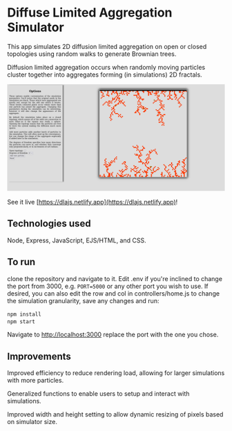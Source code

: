 # Diffuse Limited Aggregation Simulator
This app simulates 2D diffusion limited aggregation on open or closed 
topologies using random walks to generate Brownian trees.  

Diffusion limited aggregation occurs when randomly moving particles cluster together 
into aggregates forming (in simulations) 2D fractals.  

![DLA Simulator after running](./dlaSim.png "DLA Simulation")

See it live [https://dlajs.netlify.app](https://dlajs.netlify.app)!

## Technologies used
Node, Express, JavaScript, EJS/HTML, and CSS.  

## To run
clone the repository and navigate to it.  Edit .env if you're inclined to change the port from 3000, e.g. `PORT=5000` or any other port you wish to use.  If desired, you can also edit the row and col
in controllers/home.js to change the simulation granularity, save any changes and run:

```bash
npm install
npm start
```

Navigate to [http://localhost:3000](http://localhost:3000) replace the port with the one you chose.

## Improvements
Improved efficiency to reduce rendering load, allowing for larger simulations with more particles.

Generalized functions to enable users to setup and interact with simulations.  

Improved width and height setting to allow dynamic resizing of pixels based on simulator size.
